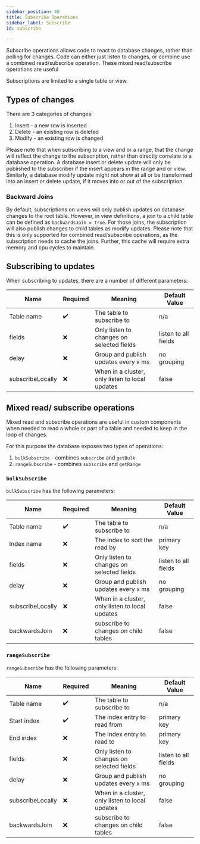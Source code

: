 ```yaml
---
sidebar_position: 40
title: Subscribe Operations
sidebar_label: Subscribe
id: subscribe

---
```


Subscribe operations allows code to react to database changes, rather than polling for changes. Code can either 
just listen to changes, or combine use a combined read/subscribe operation. These mixed read/subscribe operations 
are useful 

Subscriptions are limited to a single table or view. 

## Types of changes

There are 3 categories of changes:
1. Insert - a new row is inserted
2. Delete - an existing row is deleted
3. Modify - an existing row is changed

Please note that when subscribing to a view and or a range, that the change will reflect the change to the subscription, 
rather than directly correlate to a database operation. A database insert or delete update will only be published to the 
subscriber if the insert appears in the range and or view. Similarly, a database modify update might not show at all or 
be transformed into an insert or delete update, if it moves into or out of the subscription.

### Backward Joins

By default, subscriptions on views will only publish updates on database changes to the root table. However, in view 
definitions, a join to a child table can be defined as `backwardsJoin = true`. For those joins, the subscription will 
also publish changes to child tables as modify updates. Please note that this is only supported for combined 
read/subscribe operations, as the subscription needs to cache the joins. Further, this cache will require extra memory 
and cpu cycles to maintain. 

## Subscribing to updates

When subscribing to updates, there are a number of different parameters:

| Name             | Required | Meaning                                         | Default Value        |
|------------------|----------|-------------------------------------------------|----------------------|
| Table name       | ✔️       | The table to subscribe to                       | n/a                  |
| fields           | ❌        | Only listen to changes on selected fields       | listen to all fields |
| delay            | ❌        | Group and publish updates every x ms            | no grouping          |
| subscribeLocally | ❌        | When in a cluster, only listen to local updates | false                |


## Mixed read/ subscribe operations

Mixed read and subscribe operations are useful in custom components when needed to read a whole or part of a table 
and needed to keep in the loop of changes. 

For this purpose the database exposes two types of operations:

1. `bulkSubscribe` - combines `subscribe` and `getBulk`
2. `rangeSubscribe` - combines `subscribe` and `getRange`

### `bulkSubscribe`

`bulkSubscribe` has the following parameters:

| Name             | Required | Meaning                                         | Default Value        |
|------------------|----------|-------------------------------------------------|----------------------|
| Table name       | ✔️       | The table to subscribe to                       | n/a                  |
| Index name       | ❌        | The index to sort the read by                   | primary key          |
| fields           | ❌        | Only listen to changes on selected fields       | listen to all fields |
| delay            | ❌        | Group and publish updates every x ms            | no grouping          |
| subscribeLocally | ❌        | When in a cluster, only listen to local updates | false                |
| backwardsJoin    | ❌        | subscribe to changes on child tables            | false                |

### `rangeSubscribe`

`rangeSubscribe` has the following parameters:

| Name             | Required | Meaning                                         | Default Value        |
|------------------|----------|-------------------------------------------------|----------------------|
| Table name       | ✔️       | The table to subscribe to                       | n/a                  |
| Start index      | ✔️       | The index entry to read from                    | primary key          |
| End index        | ❌        | The index entry to read to                      | primary key          |
| fields           | ❌        | Only listen to changes on selected fields       | listen to all fields |
| delay            | ❌        | Group and publish updates every x ms            | no grouping          |
| subscribeLocally | ❌        | When in a cluster, only listen to local updates | false                |
| backwardsJoin    | ❌        | subscribe to changes on child tables            | false                |
